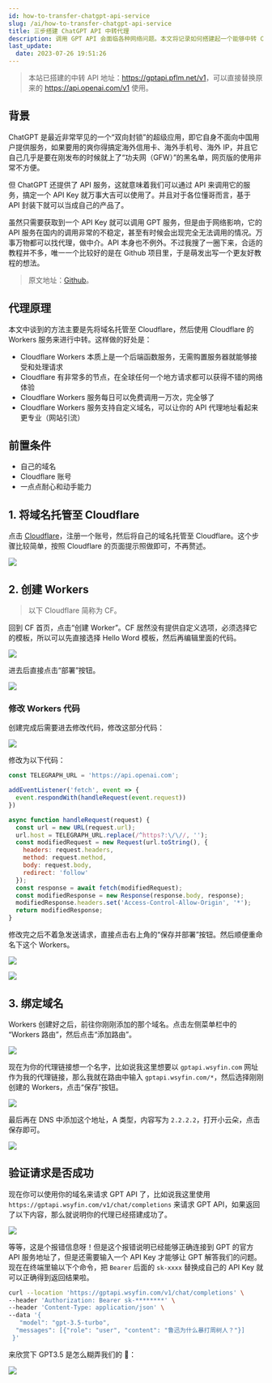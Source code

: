```yaml
---
id: how-to-transfer-chatgpt-api-service
slug: /ai/how-to-transfer-chatgpt-api-service
title: 三步搭建 ChatGPT API 中转代理
description: 调用 GPT API 会面临各种网络问题。本文将记录如何搭建起一个能够中转 ChatGPT API 服务，希望能够帮助你更爽的进行调用。
last_update:
  date: 2023-07-26 19:51:26
---
```


> 本站已搭建的中转 API 地址：<https://gptapi.pflm.net/v1>，可以直接替换原来的 <https://api.openai.com/v1> 使用。

## 背景

ChatGPT 是最近非常罕见的一个“双向封锁”的超级应用，即它自身不面向中国用户提供服务，如果要用的爽你得搞定海外信用卡、海外手机号、海外 IP，并且它自己几乎是要在刚发布的时候就上了“功夫网（GFW）”的黑名单，网页版的使用非常不方便。

但 ChatGPT 还提供了 API 服务，这就意味着我们可以通过 API 来调用它的服务，搞定一个 API Key 就万事大吉可以使用了。并且对于各位懂哥而言，基于 API 封装下就可以当成自己的产品了。

虽然只需要获取到一个 API Key 就可以调用 GPT 服务，但是由于网络影响，它的 API 服务在国内的调用非常的不稳定，甚至有时候会出现完全无法调用的情况。万事万物都可以找代理，做中介。API 本身也不例外。不过我搜了一圈下来，合适的教程并不多，唯一一个比较好的是在 Github 项目里，于是萌发出写一个更友好教程的想法。

> 原文地址：[Github](https://github.com/SnowfallC/chatgpt-api-worker-proxy)。

## 代理原理

本文中谈到的方法主要是先将域名托管至 Cloudflare，然后使用 Cloudflare 的 Workers 服务来进行中转。这样做的好处是：

- Cloudflare Workers 本质上是一个后端函数服务，无需购置服务器就能够接受和处理请求
- Cloudflare 有非常多的节点，在全球任何一个地方请求都可以获得不错的网络体验
- Cloudflare Workers 服务每日可以免费调用一万次，完全够了
- Cloudflare Workers 服务支持自定义域名，可以让你的 API 代理地址看起来更专业（网站引流）

## 前置条件

- 自己的域名
- Cloudflare 账号
- 一点点耐心和动手能力

## 1. 将域名托管至 Cloudflare

点击 [Cloudflare](https://www.cloudflare.com/)，注册一个账号，然后将自己的域名托管至 Cloudflare。这个步骤比较简单，按照 Cloudflare 的页面提示照做即可，不再赘述。

![](https://assets.offshoreview.xyz/zfile/new-docu/a754271ef79fc8facc3ad5c6d03b2b23.png)

## 2. 创建 Workers

> 以下 Cloudflare 简称为 CF。

回到 CF 首页，点击“创建 Worker”。CF 居然没有提供自定义选项，必须选择它的模板，所以可以先直接选择 Hello Word 模板，然后再编辑里面的代码。

![](https://assets.offshoreview.xyz/zfile/new-docu/04af59a6ee6821eb651b12c59fb4ab5b.png)

进去后直接点击“部署”按钮。

![](https://assets.offshoreview.xyz/zfile/new-docu/d909f62f4b69e2a485b5cfd4a906404d.png)

### 修改 Workers 代码

创建完成后需要进去修改代码，修改这部分代码：

![](https://assets.offshoreview.xyz/zfile/new-docu/4990fd9d9e218672d622d1064f4e45c4.png)

修改为以下代码：

```js
const TELEGRAPH_URL = 'https://api.openai.com';

addEventListener('fetch', event => {
  event.respondWith(handleRequest(event.request))
})

async function handleRequest(request) {
  const url = new URL(request.url);
  url.host = TELEGRAPH_URL.replace(/^https?:\/\//, '');
  const modifiedRequest = new Request(url.toString(), {
    headers: request.headers,
    method: request.method,
    body: request.body,
    redirect: 'follow'
  });
  const response = await fetch(modifiedRequest);
  const modifiedResponse = new Response(response.body, response);
  modifiedResponse.headers.set('Access-Control-Allow-Origin', '*');
  return modifiedResponse;
}
```

修改完之后不着急发送请求，直接点击右上角的“保存并部署”按钮。然后顺便重命名下这个 Workers。

![](https://assets.offshoreview.xyz/zfile/new-docu/14d7b3417003801f0e13bf9bc4e3b6e9.png)

![](https://assets.offshoreview.xyz/zfile/new-docu/9a261cc93b580f6ff918e3dd1a689fa1.png)

## 3. 绑定域名

Workers 创建好之后，前往你刚刚添加的那个域名。点击左侧菜单栏中的 “Workers 路由”，然后点击“添加路由”。

![](https://assets.offshoreview.xyz/zfile/new-docu/424c34d137d74a7bee4dc7697e9974a6.png)

现在为你的代理链接想一个名字，比如说我这里想要以 `gptapi.wsyfin.com` 网址作为我的代理链接，那么我就在路由中输入 `gptapi.wsyfin.com/*`，然后选择刚刚创建的 Workers，点击“保存”按钮。

![](https://assets.offshoreview.xyz/zfile/new-docu/b888d6f8d8018de1021856e2ba83939e.png)

最后再在 DNS 中添加这个地址，A 类型，内容写为 `2.2.2.2`，打开小云朵，点击保存即可。

![](https://assets.offshoreview.xyz/zfile/new-docu/5d52630bd6e7182f7845097a3bc57d15.png)

## 验证请求是否成功

现在你可以使用你的域名来请求 GPT API 了，比如说我这里使用 `https://gptapi.wsyfin.com/v1/chat/completions` 来请求 GPT API，如果返回了以下内容，那么就说明你的代理已经搭建成功了。

![](https://assets.offshoreview.xyz/zfile/new-docu/a6b26c74430aaee4ee5d8aa517650970.png)

等等，这是个报错信息呀！但是这个报错说明已经能够正确连接到 GPT 的官方 API 服务地址了，但是还需要输入一个 API Key 才能够让 GPT 解答我们的问题。现在在终端里输以下个命令，把 `Bearer` 后面的 `sk-xxxx` 替换成自己的 API Key 就可以正确得到返回结果啦。


```bash
curl --location 'https://gptapi.wsyfin.com/v1/chat/completions' \
--header 'Authorization: Bearer sk-********' \
--header 'Content-Type: application/json' \
--data '{
   "model": "gpt-3.5-turbo",
  "messages": [{"role": "user", "content": "鲁迅为什么暴打周树人？"}]
 }'
```

来欣赏下 GPT3.5 是怎么糊弄我们的 🔽：

![](https://assets.offshoreview.xyz/zfile/new-docu/a5871325bd34bab6a8bf02f566a7a666.png)


